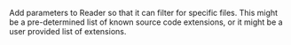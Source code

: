 Add parameters to Reader so that it can filter for specific files.
This might be a pre-determined list of known source code extensions, or it might be a user provided list of
extensions.